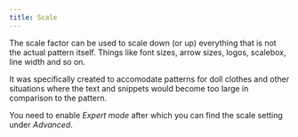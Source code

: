 ```yaml
---
title: Scale
---
```


The scale factor can be used to scale down (or up) everything that is not the
actual pattern itself. Things like font sizes, arrow sizes, logos, scalebox,
line width and so on.

It was specifically created to accomodate patterns for doll clothes and other
situations where the text and snippets would become too large in comparison to the pattern.

You need to enable *Expert mode* after which you can find the scale setting 
under *Advanced*.
